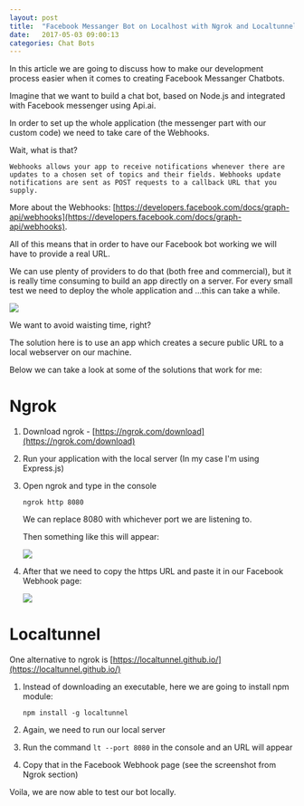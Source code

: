 ```yaml
---
layout: post
title:  "Facebook Messanger Bot on Localhost with Ngrok and Localtunnel"
date:   2017-05-03 09:00:13
categories: Chat Bots
---
```


In this article we are going to discuss how to make our development process easier when it comes to creating Facebook Messanger Chatbots.

Imagine that we want to build a chat bot, based on Node.js and integrated with Facebook messenger using Api.ai. 

In order to set up the whole application (the messenger part with our custom code) we need to take care of the Webhooks.

Wait, what is that?

`Webhooks allows your app to receive notifications whenever there are updates to a chosen set of topics and their fields.
Webhooks update notifications are sent as POST requests to a callback URL that you supply. `

More about the Webhooks: [https://developers.facebook.com/docs/graph-api/webhooks](https://developers.facebook.com/docs/graph-api/webhooks).

All of this means that in order to have our Facebook bot working we will have to provide a real URL. 

We can use plenty of providers to do that (both free and commercial), but it is really time consuming to build an app directly on a server. 
For every small test we need to deploy the whole application and ...this can take a while.

<img src="{{ site.baseurl }}/images/waiting.gif">

We want to avoid waisting time, right?

The solution here is to use an app which creates a secure public URL to a local webserver on our machine.

Below we can take a look at some of the solutions that work for me:

# Ngrok

1. Download ngrok - [https://ngrok.com/download](https://ngrok.com/download)

2. Run your application with the local server (In my case I'm using Express.js)

3. Open ngrok and type in the console 

    `ngrok http 8080`

    We can replace 8080 with whichever port we are listening to.

    Then something like this will appear:

    <img src="{{ site.baseurl }}/images/ngrok.JPG">

4. After that we need to copy the https URL and paste it in our Facebook Webhook page:

    <img src="{{ site.baseurl }}/images/webhook-ngrok.png">

# Localtunnel

One alternative to ngrok is [https://localtunnel.github.io/](https://localtunnel.github.io/)

1. Instead of downloading an executable, here we are going to install npm module:

    `npm install -g localtunnel`

2. Again, we need to run our local server

3. Run the command `lt --port 8080` in the console and an URL will appear

4. Copy that in the Facebook Webhook page (see the screenshot from Ngrok section)


Voila, we are now able to test our bot locally. 